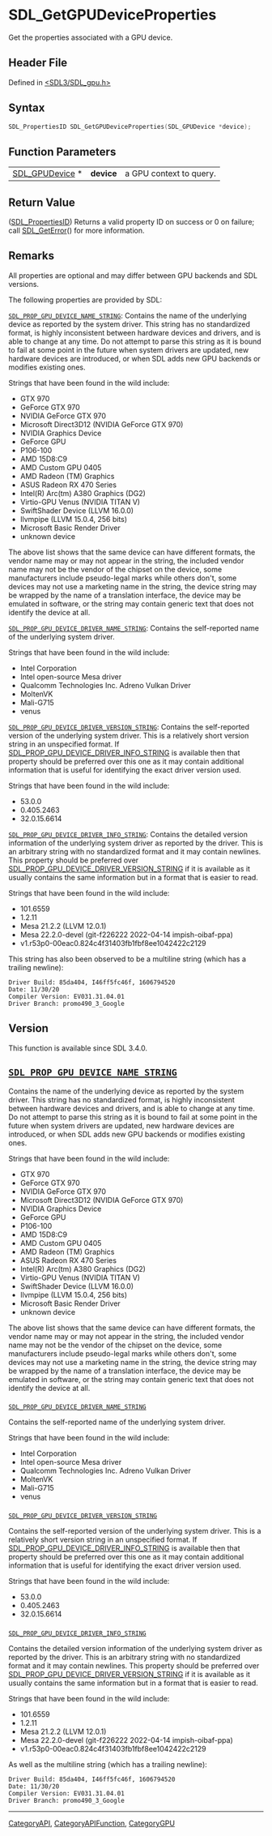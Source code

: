 # SDL_GetGPUDeviceProperties

Get the properties associated with a GPU device.

## Header File

Defined in [<SDL3/SDL_gpu.h>](https://github.com/libsdl-org/SDL/blob/main/include/SDL3/SDL_gpu.h)

## Syntax

```c
SDL_PropertiesID SDL_GetGPUDeviceProperties(SDL_GPUDevice *device);
```

## Function Parameters

|                                  |            |                         |
| -------------------------------- | ---------- | ----------------------- |
| [SDL_GPUDevice](SDL_GPUDevice) * | **device** | a GPU context to query. |

## Return Value

([SDL_PropertiesID](SDL_PropertiesID)) Returns a valid property ID on
success or 0 on failure; call [SDL_GetError](SDL_GetError)() for more
information.

## Remarks

All properties are optional and may differ between GPU backends and SDL
versions.

The following properties are provided by SDL:

[`SDL_PROP_GPU_DEVICE_NAME_STRING`](SDL_PROP_GPU_DEVICE_NAME_STRING):
Contains the name of the underlying device as reported by the system
driver. This string has no standardized format, is highly inconsistent
between hardware devices and drivers, and is able to change at any time. Do
not attempt to parse this string as it is bound to fail at some point in
the future when system drivers are updated, new hardware devices are
introduced, or when SDL adds new GPU backends or modifies existing ones.

Strings that have been found in the wild include:

- GTX 970
- GeForce GTX 970
- NVIDIA GeForce GTX 970
- Microsoft Direct3D12 (NVIDIA GeForce GTX 970)
- NVIDIA Graphics Device
- GeForce GPU
- P106-100
- AMD 15D8:C9
- AMD Custom GPU 0405
- AMD Radeon (TM) Graphics
- ASUS Radeon RX 470 Series
- Intel(R) Arc(tm) A380 Graphics (DG2)
- Virtio-GPU Venus (NVIDIA TITAN V)
- SwiftShader Device (LLVM 16.0.0)
- llvmpipe (LLVM 15.0.4, 256 bits)
- Microsoft Basic Render Driver
- unknown device

The above list shows that the same device can have different formats, the
vendor name may or may not appear in the string, the included vendor name
may not be the vendor of the chipset on the device, some manufacturers
include pseudo-legal marks while others don't, some devices may not use a
marketing name in the string, the device string may be wrapped by the name
of a translation interface, the device may be emulated in software, or the
string may contain generic text that does not identify the device at all.

[`SDL_PROP_GPU_DEVICE_DRIVER_NAME_STRING`](SDL_PROP_GPU_DEVICE_DRIVER_NAME_STRING):
Contains the self-reported name of the underlying system driver.

Strings that have been found in the wild include:

- Intel Corporation
- Intel open-source Mesa driver
- Qualcomm Technologies Inc. Adreno Vulkan Driver
- MoltenVK
- Mali-G715
- venus

[`SDL_PROP_GPU_DEVICE_DRIVER_VERSION_STRING`](SDL_PROP_GPU_DEVICE_DRIVER_VERSION_STRING):
Contains the self-reported version of the underlying system driver. This is
a relatively short version string in an unspecified format. If
[SDL_PROP_GPU_DEVICE_DRIVER_INFO_STRING](SDL_PROP_GPU_DEVICE_DRIVER_INFO_STRING)
is available then that property should be preferred over this one as it may
contain additional information that is useful for identifying the exact
driver version used.

Strings that have been found in the wild include:

- 53.0.0
- 0.405.2463
- 32.0.15.6614

[`SDL_PROP_GPU_DEVICE_DRIVER_INFO_STRING`](SDL_PROP_GPU_DEVICE_DRIVER_INFO_STRING):
Contains the detailed version information of the underlying system driver
as reported by the driver. This is an arbitrary string with no standardized
format and it may contain newlines. This property should be preferred over
[SDL_PROP_GPU_DEVICE_DRIVER_VERSION_STRING](SDL_PROP_GPU_DEVICE_DRIVER_VERSION_STRING)
if it is available as it usually contains the same information but in a
format that is easier to read.

Strings that have been found in the wild include:

- 101.6559
- 1.2.11
- Mesa 21.2.2 (LLVM 12.0.1)
- Mesa 22.2.0-devel (git-f226222 2022-04-14 impish-oibaf-ppa)
- v1.r53p0-00eac0.824c4f31403fb1fbf8ee1042422c2129

This string has also been observed to be a multiline string (which has a
trailing newline):

```
Driver Build: 85da404, I46ff5fc46f, 1606794520
Date: 11/30/20
Compiler Version: EV031.31.04.01
Driver Branch: promo490_3_Google
```

## Version

This function is available since SDL 3.4.0.

## [`SDL_PROP_GPU_DEVICE_NAME_STRING`](SDL_PROP_GPU_DEVICE_NAME_STRING)

Contains the name of the underlying device as reported by the system
driver. This string has no standardized format, is highly inconsistent
between hardware devices and drivers, and is able to change at any time. Do
not attempt to parse this string as it is bound to fail at some point in
the future when system drivers are updated, new hardware devices are
introduced, or when SDL adds new GPU backends or modifies existing ones.

Strings that have been found in the wild include:

- GTX 970
- GeForce GTX 970
- NVIDIA GeForce GTX 970
- Microsoft Direct3D12 (NVIDIA GeForce GTX 970)
- NVIDIA Graphics Device
- GeForce GPU
- P106-100
- AMD 15D8:C9
- AMD Custom GPU 0405
- AMD Radeon (TM) Graphics
- ASUS Radeon RX 470 Series
- Intel(R) Arc(tm) A380 Graphics (DG2)
- Virtio-GPU Venus (NVIDIA TITAN V)
- SwiftShader Device (LLVM 16.0.0)
- llvmpipe (LLVM 15.0.4, 256 bits)
- Microsoft Basic Render Driver
- unknown device

The above list shows that the same device can have different formats, the
vendor name may or may not appear in the string, the included vendor name
may not be the vendor of the chipset on the device, some manufacturers
include pseudo-legal marks while others don't, some devices may not use a
marketing name in the string, the device string may be wrapped by the name
of a translation interface, the device may be emulated in software, or the
string may contain generic text that does not identify the device at all.

###
[`SDL_PROP_GPU_DEVICE_DRIVER_NAME_STRING`](SDL_PROP_GPU_DEVICE_DRIVER_NAME_STRING)

Contains the self-reported name of the underlying system driver.

Strings that have been found in the wild include:

- Intel Corporation
- Intel open-source Mesa driver
- Qualcomm Technologies Inc. Adreno Vulkan Driver
- MoltenVK
- Mali-G715
- venus

###
[`SDL_PROP_GPU_DEVICE_DRIVER_VERSION_STRING`](SDL_PROP_GPU_DEVICE_DRIVER_VERSION_STRING)

Contains the self-reported version of the underlying system driver. This is
a relatively short version string in an unspecified format. If
[SDL_PROP_GPU_DEVICE_DRIVER_INFO_STRING](SDL_PROP_GPU_DEVICE_DRIVER_INFO_STRING)
is available then that property should be preferred over this one as it may
contain additional information that is useful for identifying the exact
driver version used.

Strings that have been found in the wild include:

- 53.0.0
- 0.405.2463
- 32.0.15.6614

###
[`SDL_PROP_GPU_DEVICE_DRIVER_INFO_STRING`](SDL_PROP_GPU_DEVICE_DRIVER_INFO_STRING)

Contains the detailed version information of the underlying system driver
as reported by the driver. This is an arbitrary string with no standardized
format and it may contain newlines. This property should be preferred over
[SDL_PROP_GPU_DEVICE_DRIVER_VERSION_STRING](SDL_PROP_GPU_DEVICE_DRIVER_VERSION_STRING)
if it is available as it usually contains the same information but in a
format that is easier to read.

Strings that have been found in the wild include:

- 101.6559
- 1.2.11
- Mesa 21.2.2 (LLVM 12.0.1)
- Mesa 22.2.0-devel (git-f226222 2022-04-14 impish-oibaf-ppa)
- v1.r53p0-00eac0.824c4f31403fb1fbf8ee1042422c2129

As well as the multiline string (which has a trailing newline):

```
Driver Build: 85da404, I46ff5fc46f, 1606794520
Date: 11/30/20
Compiler Version: EV031.31.04.01
Driver Branch: promo490_3_Google
```

----
[CategoryAPI](CategoryAPI), [CategoryAPIFunction](CategoryAPIFunction), [CategoryGPU](CategoryGPU)

